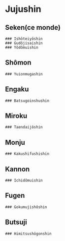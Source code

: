 # Jujushin
  ## Seken(ce monde)
    ### Ishôteiyôshin
    ### Gudôjisaishin
    ### Yôdômuishin
  ## Shômon
    ### Yuionmugashin
  ## Engaku
    ### Batsugoinshushin
  ## Miroku
    ### Taendaijôshin
  ## Monju
    ### Kakushifushishin
  ## Kannon
    ### Ichidômuishin
  ## Fugen
    ### Gokumujishôshin
  ## Butsuji
    ### Himitsushôgonshin
